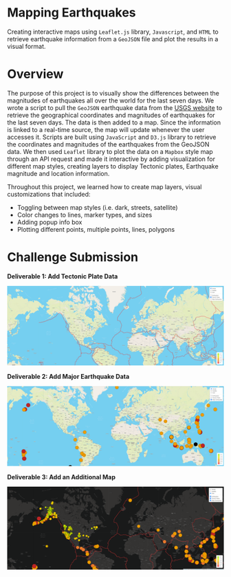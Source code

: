 # Mapping Earthquakes
Creating interactive maps using `Leaflet.js` library, `Javascript`, and `HTML` to retrieve earthquake information from a `GeoJSON` file and plot the results in a visual format.

# Overview

The purpose of this project is to visually show the differences between the magnitudes of earthquakes all over the world for the last seven days. We wrote a script to pull the `GeoJSON` earthquake data from the [USGS website](https://earthquake.usgs.gov/earthquakes/feed/v1.0/geojson.php) to retrieve the geographical coordinates and magnitudes of earthquakes for the last seven days. The data is then added to a map. Since the information is linked to a real-time source, the map will update whenever the user accesses it. Scripts are built using  `JavaScript` and `D3.js` library to retrieve the coordinates and magnitudes of the earthquakes from the GeoJSON data. We then used `Leaflet` library to plot the data on a `Mapbox` style map through an API request and made it interactive by adding visualization for different map styles, creating layers to display Tectonic plates, Earthquake magnitude and location information. 

Throughout this project, we learned how to create map layers, visual customizations that included:

* Toggling between map styles (i.e. dark, streets, satellite)
* Color changes to lines, marker types, and sizes
* Adding popup info box
* Plotting different points, multiple points, lines, polygons

# Challenge Submission 


**Deliverable 1: Add Tectonic Plate Data**

![alt text](https://github.com/tarini-mi7/Mapping_Earthquakes/blob/main/images/tectonic.png)

**Deliverable 2: Add Major Earthquake Data**

![alt text](https://github.com/tarini-mi7/Mapping_Earthquakes/blob/main/images/major%20earthquake.png)

**Deliverable 3: Add an Additional Map**

![alt text](https://github.com/tarini-mi7/Mapping_Earthquakes/blob/main/images/Screenshot%202022-07-10%20130123.png)
